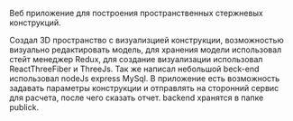 Веб приложение для построения пространственных стержневых конструкций. 

Создал 3D пространство с визуализцией конструкции, возможностью визуально редактировать модель, для хранения модели использовал стейт менеджер Redux, для создание визуализации использовал ReactThreeFiber и ThreeJs.
Так же написал небольшой beck-end использовал nodeJs express MySql. 
В приложение есть возможность задавать параметры конструкции и отправлять на сторонний сервис для расчета, после чего сказать отчет.
backend хранятся в папке publick.
